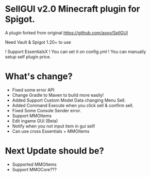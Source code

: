 # SellGUI v2.0 Minecraft plugin for Spigot.
A plugin forked from original https://github.com/aoov/SellGUI

Need Vault & Spigot 1.20+ to use

 ! Support EssentialsX
 ! You can set it on config.yml
 ! You can manually setup self plugin price.

# What's change?
+ Fixed some error API
+ Change Gradle to Maven to build more easily!
+ Added Support Custom Model Data changing Menu Sell.
+ Added Command Execute when you click sell & confirm sell.
+ Fixed Some Console Sender error.
+ Support MMOItems
+ Edit ingame GUI (Beta)
+ Notify when you not input item in gui sell!
+ Can use cross Essentials + MMOItems
# Next Update should be?
+ Supported MMOItems
+ Support MMOCore???

